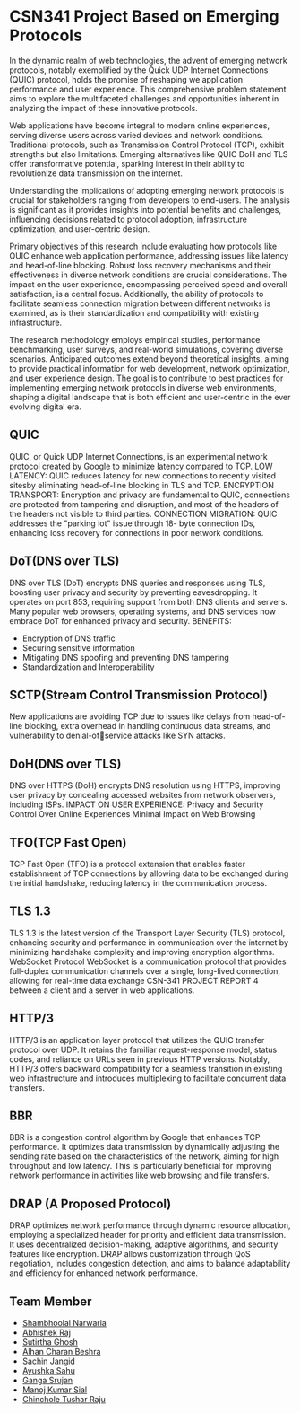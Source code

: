 # CSN341 Project Based on Emerging Protocols
In the dynamic realm of web technologies, the advent of emerging network protocols, notably exemplified by the Quick UDP Internet Connections 
(QUIC) protocol, holds the promise of reshaping we
application performance and user experience. This comprehensive problem statement aims to explore the multifaceted challenges and 
opportunities inherent in analyzing the impact of these 
innovative protocols.

Web applications have become integral to modern online experiences, serving diverse users across varied devices and network conditions. 
Traditional protocols, such as Transmission Control 
Protocol (TCP), exhibit strengths but also limitations. Emerging alternatives like QUIC DoH and TLS offer transformative potential, sparking 
interest in their ability to revolutionize data transmission on 
the internet.

Understanding the implications of adopting emerging network protocols is crucial for stakeholders ranging from developers to end-users. The 
analysis is significant as it provides insights into 
potential benefits and challenges, influencing decisions related to protocol adoption, infrastructure optimization, and user-centric design.

Primary objectives of this research include evaluating how protocols like QUIC enhance web application performance, addressing issues like 
latency and head-of-line blocking. Robust loss 
recovery mechanisms and their effectiveness in diverse network conditions are crucial considerations. The impact on the user experience, 
encompassing perceived speed and overall satisfaction, 
is a central focus. Additionally, the ability of protocols to facilitate seamless connection migration between different networks is 
examined, as is their standardization and compatibility with 
existing infrastructure.

The research methodology employs empirical studies, performance benchmarking, user surveys, and real-world simulations, covering diverse 
scenarios. Anticipated outcomes extend beyond 
theoretical insights, aiming to provide practical information for web development, network optimization, and user experience design. The goal 
is to contribute to best practices for implementing 
emerging network protocols in diverse web environments, shaping a digital landscape that is both efficient and user-centric in the ever 
evolving digital era.

## QUIC
QUIC, or Quick UDP Internet Connections, is an experimental network protocol created by Google to minimize latency compared to TCP. 
LOW LATENCY: QUIC reduces latency for new connections to recently visited sitesby eliminating head-of-line blocking in TLS and TCP. 
ENCRYPTION TRANSPORT: Encryption and privacy are fundamental to QUIC, connections are protected from tampering and disruption, and most of the headers of the headers not visible to third parties.
CONNECTION MIGRATION: QUIC addresses the "parking lot" issue through 18-
byte connection IDs, enhancing loss recovery for connections in poor network
conditions.

## DoT(DNS over TLS)
DNS over TLS (DoT) encrypts DNS queries and responses using TLS, boosting user privacy and security by preventing eavesdropping. It operates on port 853, requiring support from both DNS clients and servers. Many popular web browsers, operating systems, and DNS services now embrace DoT for enhanced privacy and security.
BENEFITS:
- Encryption of DNS traffic
- Securing sensitive information
- Mitigating DNS spoofing and preventing DNS tampering
- Standardization and Interoperability
  
## SCTP(Stream Control Transmission Protocol)
New applications are avoiding TCP due to issues like delays from head-of-line blocking,
extra overhead in handling continuous data streams, and vulnerability to denial-ofservice attacks like SYN attacks.
## DoH(DNS over TLS)
DNS over HTTPS (DoH) encrypts DNS resolution using HTTPS, improving user privacy
by concealing accessed websites from network observers, including ISPs.
IMPACT ON USER EXPERIENCE:
Privacy and Security
Control Over Online Experiences
Minimal Impact on Web Browsing
## TFO(TCP Fast Open)
TCP Fast Open (TFO) is a protocol extension that enables faster establishment of TCP
connections by allowing data to be exchanged during the initial handshake, reducing
latency in the communication process.
## TLS 1.3
TLS 1.3 is the latest version of the Transport Layer Security (TLS) protocol, enhancing
security and performance in communication over the internet by minimizing handshake
complexity and improving encryption algorithms.
WebSocket Protocol
WebSocket is a communication protocol that provides full-duplex communication
channels over a single, long-lived connection, allowing for real-time data exchange
CSN-341 PROJECT REPORT 4
between a client and a server in web applications.
## HTTP/3
HTTP/3 is an application layer protocol that utilizes the QUIC transfer protocol over
UDP. It retains the familiar request-response model, status codes, and reliance on URLs
seen in previous HTTP versions. Notably, HTTP/3 offers backward compatibility for a
seamless transition in existing web infrastructure and introduces multiplexing to facilitate
concurrent data transfers.
## BBR
BBR is a congestion control algorithm by Google that enhances TCP performance. It
optimizes data transmission by dynamically adjusting the sending rate based on the
characteristics of the network, aiming for high throughput and low latency. This is
particularly beneficial for improving network performance in activities like web browsing
and file transfers.
## DRAP (A Proposed Protocol)
DRAP optimizes network performance through dynamic resource allocation, employing
a specialized header for priority and efficient data transmission. It uses decentralized
decision-making, adaptive algorithms, and security features like encryption. DRAP
allows customization through QoS negotiation, includes congestion detection, and aims
to balance adaptability and efficiency for enhanced network performance.

## Team Member
- [Shambhoolal Narwaria](https://github.com/mr-narwaria)
- [Abhishek Raj](https://github.com/Abhi9708bittu)
- [Sutirtha Ghosh](https://github.com/suti333)
- [Alhan Charan Beshra](https://github.com/ezio2605)
- [Sachin Jangid](https://github.com/sachin)
- [Ayushka Sahu](https://github.com/ayu-lif3)
- [Ganga Srujan](https://github.com/GangaSrujan)
- [Manoj Kumar Sial](https://github.com/manojkumar9911)
- [Chinchole Tushar Raju](https://github.com/chichole)


